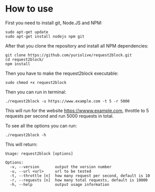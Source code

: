 # How to use
First you need to install git, Node.JS and NPM:

	sudo apt-get update
	sudo apt-get install nodejs npm git

After that you clone the repository and install all NPM dependencies:
	
	git clone https://github.com/yuriolive/request2block.git
	cd request2block/
	npm install

Then you have to make the request2block executable:

	sudo chmod +x request2block

Then you can run in terminal:

	./request2block -u https://www.example.com -t 5 -r 5000

This will run for the website https://wwww.example.com, throttle to 5 requests per second and run 5000 requests in total.

To see all the options you can run:
	
	./request2block -h

This will return:

	Usage: request2block [options]

	Options:
	  -v, --version       output the version number
	  -u, --url <url>     url to be tested
	  -t, --throttle [n]  how many request per second, default is 10
	  -r, --requests [n]  how many total requests, default is 10000
	  -h, --help          output usage information

